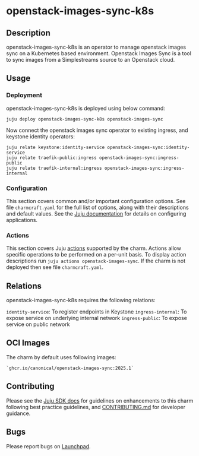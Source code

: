 # openstack-images-sync-k8s

## Description

openstack-images-sync-k8s is an operator to manage openstack images sync on a Kubernetes based environment.
Openstack Images Sync is a tool to sync images from a Simplestreams source to an Openstack cloud.

## Usage

### Deployment

openstack-images-sync-k8s is deployed using below command:

    juju deploy openstack-images-sync-k8s openstack-images-sync

Now connect the openstack images sync operator to existing ingress, 
and keystone identity operators:

    juju relate keystone:identity-service openstack-images-sync:identity-service
    juju relate traefik-public:ingress openstack-images-sync:ingress-public
    juju relate traefik-internal:ingress openstack-images-sync:ingress-internal

### Configuration

This section covers common and/or important configuration options. See file
`charmcraft.yaml` for the full list of options, along with their descriptions and
default values. See the [Juju documentation][juju-docs-config-apps] for details
on configuring applications.

### Actions

This section covers Juju [actions][juju-docs-actions] supported by the charm.
Actions allow specific operations to be performed on a per-unit basis. To
display action descriptions run `juju actions openstack-images-sync`. If the charm is not
deployed then see file `charmcraft.yaml`.

## Relations

openstack-images-sync-k8s requires the following relations:

`identity-service`: To register endpoints in Keystone
`ingress-internal`: To expose service on underlying internal network
`ingress-public`: To expose service on public network

## OCI Images

The charm by default uses following images:

    `ghcr.io/canonical/openstack-images-sync:2025.1`

## Contributing

Please see the [Juju SDK docs](https://juju.is/docs/sdk) for guidelines
on enhancements to this charm following best practice guidelines, and
[CONTRIBUTING.md](contributors-guide) for developer guidance.

## Bugs

Please report bugs on [Launchpad][lp-bugs-charm-ois-k8s].

<!-- LINKS -->

[contributors-guide]: https://opendev.org/openstack/sunbeam-charms/src/branch/main/charms/openstack-images-sync-k8s/CONTRIBUTING.md
[juju-docs-actions]: https://jaas.ai/docs/actions
[juju-docs-config-apps]: https://juju.is/docs/configuring-applications
[lp-bugs-charm-ois-k8s]: https://bugs.launchpad.net/sunbeam-charms/+filebug
